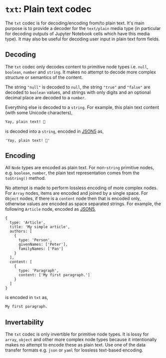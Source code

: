 # `txt`: Plain text codec

The `txt` codec is for decoding/encoding from/to plain text. It's main purpose is to provide a decoder for the `text/plain` media type (in particular for decoding outputs of Jupyter Notebook cells which have this media type). It may also be useful for decoding user input in plain text form fields.

## Decoding

The `txt` codec only decodes content to primitive node types i.e. `null`, `boolean`, `number` and `string`. It makes no attempt to decode more complex structure or semantics of the content.

The string `"null"` is decoded to `null`, the string `"true"` and `"false"` are decoded to `boolean` values, and strings with only digits and an optional decimal place are decoded to a `number`.

Everything else is decoded to a `string`. For example, this plain text content (with some Unicode characters),

```txt import=ex1
Yay, plain text! 👏
```

is decoded into a `string`, encoded in [JSON5](../json5) as,

```json5 export=ex1
'Yay, plain text! 👏'
```

## Encoding

All `Node` types are encoded as plain text. For non-`string` primitive nodes, e.g. `boolean`, `number`, the plain text representation comes from the `toString()` method.

No attempt is made to perform lossless encoding of more complex nodes. For `Array` nodes, items are encoded and joined by a single space. For `Object` nodes, if there is a `content` node then that is encoded only, otherwise values are encoded as space separated strings. For example, the following `Article` node, encoded as [JSON5](../json5),

```json5 import=ex2
{
  type: 'Article',
  title: 'My simple article',
  authors: [
    {
      type: 'Person',
      givenNames: ['Peter'],
      familyNames: ['Pan']
    }
  ],
  content: [
    {
      type: 'Paragraph',
      content: ['My first paragraph.']
    }
  ]
}
```

is encoded in `txt` as,

```txt export=ex2
My first paragraph.
```

## Invertability

The `txt` codec is only invertible for primitive node types. It is lossy for `array`, `object` and other more complex node types because it intentionally makes no attempt to encode these as plain text. Use one of the data transfer formats e.g. `json` or `yaml` for lossless text-based encoding.
